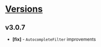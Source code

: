# [Versions](https://github.com/Tracktor/design-system/releases)

## v3.0.7
- **[fix]** - `AutocompleteFilter` improvements
